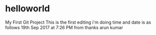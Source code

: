 # helloworld
My First Git Project
This is the first editing i'm doing time and date is as follows
19th Sep 2017 at 7:26 PM 
from
thanks arun kumar
